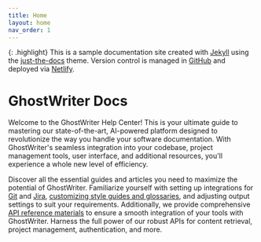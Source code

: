 ```yaml
---
title: Home
layout: home
nav_order: 1
---
```

{: .highlight}
This is a sample documentation site created with [Jekyll](https://jekyllrb.com/) using the [just-the-docs](https://github.com/just-the-docs/just-the-docs) theme. Version control is managed in [GitHub](https://github.com/wallacematthew/GhostWriter) and deployed via [Netlify](https://www.netlify.com/). 

# GhostWriter Docs

Welcome to the GhostWriter Help Center! This is your ultimate guide to mastering our state-of-the-art, AI-powered platform designed to revolutionize the way you handle your software documentation. With GhostWriter's seamless integration into your codebase, project management tools, user interface, and additional resources, you'll experience a whole new level of efficiency.

Discover all the essential guides and articles you need to maximize the potential of GhostWriter. Familiarize yourself with setting up integrations for [Git](docs/Integrations.md) and [Jira](docs/Integrations.md), [customizing style guides and glossaries](docs/Configure.md), and adjusting output settings to suit your requirements. Additionally, we provide comprehensive [API reference materials](docs/APIs/APIs.md) to ensure a smooth integration of your tools with GhostWriter. Harness the full power of our robust APIs for content retrieval, project management, authentication, and more.